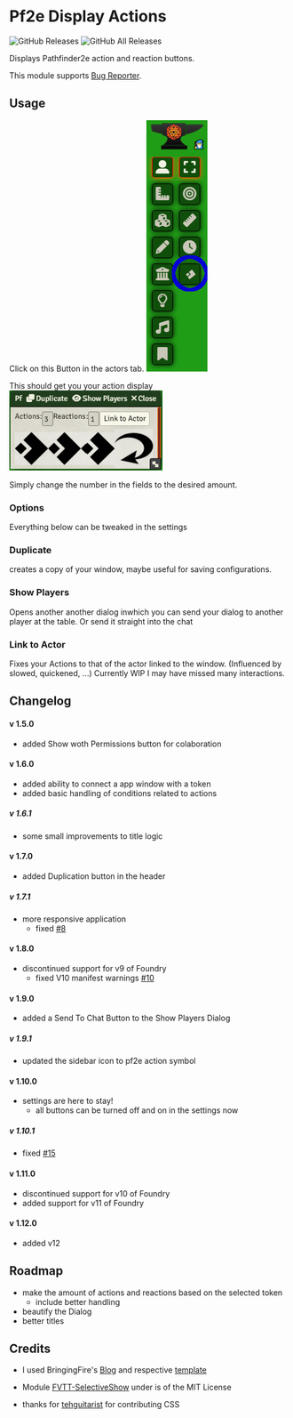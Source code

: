 # Pf2e Display Actions

![GitHub Releases](https://img.shields.io/badge/dynamic/json?label=Downloads@latest&query=assets%5B1%5D.download_count&url=https%3A%2F%2Fapi.github.com%2Frepos%2FMoonIsFalling%2Fpf2e-display-actions%2Freleases%2Flatest)
![GitHub All Releases](https://img.shields.io/github/downloads/MoonIsFalling/pf2e-display-actions/total?label=Downloads+total)

Displays Pathfinder2e action and reaction buttons.

This module supports [Bug Reporter](https://github.com/League-of-Foundry-Developers/bug-reporter).

## Usage

Click on this Button in the actors tab. ![Button in the actors tab](usage.png)

This should get you your action display ![action display dialog](dialog.png)

Simply change the number in the fields to the desired amount.

### Options

Everything below can be tweaked in the settings

### Duplicate

creates a copy of your window, maybe useful for saving configurations.

### Show Players

Opens another another dialog inwhich you can send your dialog to another player at the table. Or send it straight into the chat

### Link to Actor

Fixes your Actions to that of the actor linked to the window. (Influenced by slowed, quickened, ...)
Currently WIP I may have missed many interactions.

## Changelog

#### v 1.5.0

- added Show woth Permissions button for colaboration

#### v 1.6.0

- added ability to connect a app window with a token
- added basic handling of conditions related to actions

##### v 1.6.1

- some small improvements to title logic

#### v 1.7.0

- added Duplication button in the header

##### v 1.7.1

- more responsive application
  - fixed [#8](https://github.com/MoonIsFalling/pf2e-display-actions/issues/8)

#### v 1.8.0

- discontinued support for v9 of Foundry
  - fixed V10 manifest warnings [#10](https://github.com/MoonIsFalling/pf2e-display-actions/issues/10)

#### v 1.9.0

- added a Send To Chat Button to the Show Players Dialog

##### v 1.9.1

- updated the sidebar icon to pf2e action symbol

#### v 1.10.0

- settings are here to stay!
  - all buttons can be turned off and on in the settings now

##### v 1.10.1

- fixed [#15](https://github.com/MoonIsFalling/pf2e-display-actions/issues/15)

#### v 1.11.0

- discontinued support for v10 of Foundry
- added support for v11 of Foundry

#### v 1.12.0

- added v12

## Roadmap

- make the amount of actions and reactions based on the selected token
  - include better handling
- beautify the Dialog
- better titles

## Credits

- I used BringingFire's [Blog](https://bringingfire.com/blog/intro-to-foundry-module-development) and respective [template](https://github.com/BringingFire/foundry-module-ts-template)

- Module [FVTT-SelectiveShow](https://github.com/moo-man/FVTT-SelectiveShow) under is of the MIT License

- thanks for [tehguitarist](https://github.com/tehguitarist) for contributing CSS
